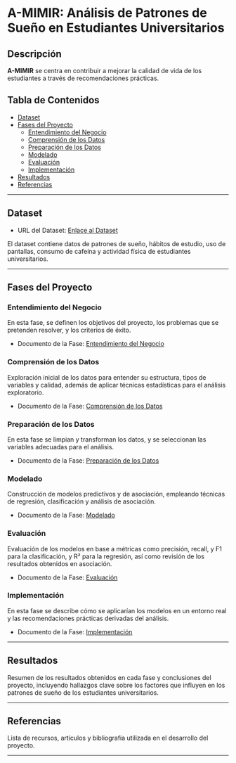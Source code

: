 # A-MIMIR: Análisis de Patrones de Sueño en Estudiantes Universitarios

## Descripción
**A-MIMIR** se centra en contribuir a mejorar la calidad de vida de los estudiantes a través de recomendaciones prácticas.

## Tabla de Contenidos
- [Dataset](#dataset)
- [Fases del Proyecto](#fases-del-proyecto)
  - [Entendimiento del Negocio](#entendimiento-del-negocio)
  - [Comprensión de los Datos](#comprensión-de-los-datos)
  - [Preparación de los Datos](#preparación-de-los-datos)
  - [Modelado](#modelado)
  - [Evaluación](#evaluación)
  - [Implementación](#implementación)
- [Resultados](#resultados)
- [Referencias](#referencias)

---

## Dataset
- URL del Dataset: [Enlace al Dataset](https://www.kaggle.com/datasets/arsalanjamal002/student-sleep-patterns)

El dataset contiene datos de patrones de sueño, hábitos de estudio, uso de pantallas, consumo de cafeína y actividad física de estudiantes universitarios.

---

## Fases del Proyecto

### Entendimiento del Negocio
En esta fase, se definen los objetivos del proyecto, los problemas que se pretenden resolver, y los criterios de éxito. 

- Documento de la Fase: <a href="[https://docs.google.com/document/d/1D9g8aypBksZ_PM5z79CFR6ppHbDKSGIl/edit](https://docs.google.com/document/d/1D9g8aypBksZ_PM5z79CFR6ppHbDKSGIl/edit)" target="_blank">Entendimiento del Negocio</a>

### Comprensión de los Datos
Exploración inicial de los datos para entender su estructura, tipos de variables y calidad, además de aplicar técnicas estadísticas para el análisis exploratorio.

- Documento de la Fase: [Comprensión de los Datos](URL_DOCUMENTO_COMPRENSION_DATOS)

### Preparación de los Datos
En esta fase se limpian y transforman los datos, y se seleccionan las variables adecuadas para el análisis. 

- Documento de la Fase: [Preparación de los Datos](URL_DOCUMENTO_PREPARACION_DATOS)

### Modelado
Construcción de modelos predictivos y de asociación, empleando técnicas de regresión, clasificación y análisis de asociación.

- Documento de la Fase: [Modelado](URL_DOCUMENTO_MODELADO)

### Evaluación
Evaluación de los modelos en base a métricas como precisión, recall, y F1 para la clasificación, y R² para la regresión, así como revisión de los resultados obtenidos en asociación.

- Documento de la Fase: [Evaluación](URL_DOCUMENTO_EVALUACION)

### Implementación
En esta fase se describe cómo se aplicarían los modelos en un entorno real y las recomendaciones prácticas derivadas del análisis.

- Documento de la Fase: [Implementación](URL_DOCUMENTO_IMPLEMENTACION)

---

## Resultados
Resumen de los resultados obtenidos en cada fase y conclusiones del proyecto, incluyendo hallazgos clave sobre los factores que influyen en los patrones de sueño de los estudiantes universitarios.

---

## Referencias
Lista de recursos, artículos y bibliografía utilizada en el desarrollo del proyecto.

---

